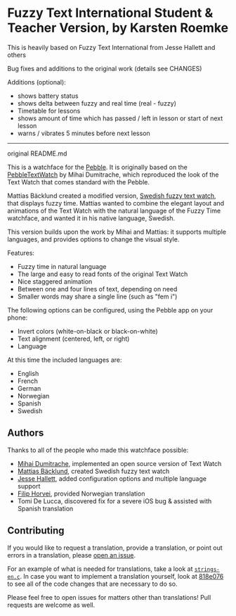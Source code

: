 
Fuzzy Text International Student & Teacher Version, by Karsten Roemke
========================
This is heavily based on Fuzzy Text International from Jesse Hallett and
others 

Bug fixes and additions to the original work (details see CHANGES)

Additions (optional):
- shows battery status
- shows delta between fuzzy and real time (real - fuzzy)
- Timetable for lessons
- shows amount of time which has passed / left in lesson
  or start of next lesson
- warns / vibrates 5 minutes before next lesson


-----------------------------------------------------
original README.md

This is a watchface for the [Pebble][].  It is originally based on the
[PebbleTextWatch][] by Mihai Dumitrache, which reproduced the look of
the Text Watch that comes standard with the Pebble.

[Pebble]: https://getpebble.com/
[PebbleTextWatch]: https://github.com/wearewip/PebbleTextWatch

Mattias Bäcklund created a modified version, [Swedish fuzzy text
watch][], that displays fuzzy time.  Mattias wanted to combine the
elegant layout and animations of the Text Watch with the natural
language of the Fuzzy Time watchface, and wanted it in his native
language, Swedish.

[Swedish fuzzy text watch]: https://github.com/Sarastro72/Swedish-Fuzzy-Text-watch

This version builds upon the work by Mihai and Mattias: it supports
multiple languages, and provides options to change the visual style.

Features:

 - Fuzzy time in natural language
 - The large and easy to read fonts of the original Text Watch
 - Nice staggered animation
 - Between one and four lines of text, depending on need
 - Smaller words may share a single line (such as "fem i")

The following options can be configured, using the Pebble app on your
phone:

- Invert colors (white-on-black or black-on-white)
- Text alignment (centered, left, or right)
- Language

At this time the included languages are:

- English
- French
- German
- Norwegian
- Spanish
- Swedish


Authors
-------

Thanks to all of the people who made this watchface possible:

- [Mihai Dumitrache][Mihai], implemented an open source version of Text Watch
- [Mattias Bäcklund][Mattias], created Swedish fuzzy text watch
- [Jesse Hallett][Jesse], added configuration options and multiple language support
- [Filip Horvei][iFlips], provided Norwegian translation
- Tomi De Lucca, discovered fix for a severe iOS bug & assisted with Spanish translation

[Mihai]: https://github.com/mmdumi
[Mattias]: https://github.com/Sarastro72
[Jesse]: https://github.com/hallettj
[iFlips]: https://github.com/iFlips


Contributing
------------

If you would like to request a translation, provide a translation, or
point out errors in a translation, please [open an issue][issue].

[issue]: https://github.com/hallettj/Fuzzy-Text-International/issues/new

For an example of what is needed for translations, take a look at
[`strings-en.c`][en].  In case you want to implement a translation
yourself, look at [818e076][es] to see all of the code changes that are
necessary to do so.

[en]: https://github.com/hallettj/Fuzzy-Text-International/blob/master/src/strings-en.c
[es]: https://github.com/hallettj/Fuzzy-Text-International/commit/818e07686761adc00245986f6d389076534a5c1a

Please feel free to open issues for matters other than translations!
Pull requests are welcome as well.
